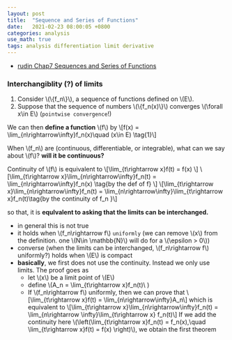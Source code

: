 ```yaml
---
layout: post
title:  "Sequence and Series of Functions"
date:   2021-02-23 08:00:05 +0800
categories: analysis
use_math: true
tags: analysis differentiation limit derivative
---
```


- <a href="https://drive.google.com/file/d/1J2bh2PE_0Kd_aWN5tqgHdeJzrE6IU_Dg/view?usp=sharing" target="_blank">rudin Chap7 Sequences and Series of Functions</a>

### Interchangiblity (?) of limits

1. Consider \\(\\{f\_n\\}\\), a sequence of functions defined on \\(E\\).
2. Suppose that the sequence of numbers \\(\\{f\_n(x)\\}\\) converges \\(\forall x\in E\\) (`pointwise convergence`!)  

We can then __define a function__ \\(f\\) by
\\[f(x) = \lim\_{n\rightarrow\infty}f\_n(x)\quad (x\in E) \tag{1}\\] 

When \\(f\_n\\) are (continuous, differentiable, or integrable), what can we say about \\(f\\)? __will it be continuous?__

Continuity of \\(f\\) is equivalent to
\\[\lim\_{t\rightarrow x}f(t) = f(x) \\]
\\[\lim\_{t\rightarrow x}\lim\_{n\rightarrow\infty}f\_n(t) = \lim\_{n\rightarrow\infty}f\_n(x) \tag{by the def of f} \\]
\\[\lim\_{t\rightarrow x}\lim\_{n\rightarrow\infty}f\_n(t) = \lim\_{n\rightarrow\infty}\lim\_{t\rightarrow x}f\_n(t)\tag{by the continuity of f\_n }\\]

so that, it is __equlvalent to asking that the limits can be interchanged.__
- in general this is not true
- it holds when \\(f\_n\rightarrow f\\) `uniformly` (we can remove \\(x\\) from the definition. one \\(N\in \mathbb{N}\\) will do for a \\(\epsilon > 0\\)) 
- converse (when the limits can be interchanged, \\(f\_n\rightarrow f\\) uniformly?) holds when \\(E\\) is compact
- __basically__, we first does not use the continuity. Instead we only use limits. The proof goes as
  - let \\(x\\) be a limit point of \\(E\\)
  - define \\(A_n = \lim\_{t\rightarrow x}f\_n(t)\\  )
  - If \\(f\_n\rightarrow f\\) uniformly, then we can prove that 
    \\[\lim\_{t\rightarrow x}f(t) = \lim\_{n\rightarrow\infty}A\_n\\]
    which is equivalent to
    \\[\lim\_{t\rightarrow x}\lim\_{n\rightarrow\infty}f\_n(t) = \lim\_{n\rightarrow \infty}\lim\_{t\rightarrow x} f\_n(t)\\]
    If we add the continuity here \\(\left(\lim\_{t\rightarrow x}f\_n(t) = f\_n(x),\quad \lim\_{t\rightarrow x}f(t) = f(x) \right)\\), we obtain the first theorem


